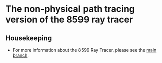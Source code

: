 # The non-physical path tracing version of the 8599 ray tracer

## Housekeeping

- For more information about the 8599 Ray Tracer, please see the [main branch](https://github.com/IQ404/8599-ray-tracer-gui/tree/main).
